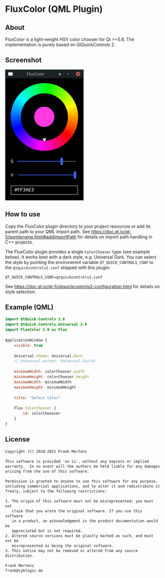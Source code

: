 FluxColor (QML Plugin)
======================

About
-----
FluxColor is a light-weight HSV color chooser for Qt >=5.6.
The implementation is purely based on QtQuickControls 2.

Screenshot
----------

![Screenshot](screenshot.png)

How to use
----------

Copy the FluxColor plugin directory to your project resources or add its parent path to your QML import path.
See https://doc.qt.io/qt-5/qqmlengine.html#addImportPath for details on import path handling in C++ projects.

The FluxColor plugin provides a single `ColorChooser` type (see example below). It works best with a dark style, e.g. Universal Dark. You can select the style by pointing the environemnt variable `QT_QUICK_CONTROLS_CONF` to the `qtquickcontrols2.conf` shipped with this plugin:
```
QT_QUICK_CONTROLS_CONF=qtquickcontrols2.conf
```
See https://doc.qt.io/qt-5/qtquickcontrols2-configuration.html for details on style selection.

Example (QML)
-------------

```qml
import QtQuick.Controls 2.6
import QtQuick.Controls.Universal 2.6
import FluxColor 1.0 as Flux

ApplicationWindow {
    visible: true

    Universal.theme: Universal.Dark
    // Universal.accent: Universal.Violet

    minimumWidth: colorChooser.width
    minimumHeight: colorChooser.height
    maximumWidth: minimumWidth
    maximumHeight: minimumHeight

    title: "Select Color"

    Flux.ColorChooser {
        id: colorChoooser
    }
}
```

License
-------

```
Copyright (C) 2020-2021 Frank Mertens

This software is provided 'as-is', without any express or implied
warranty.  In no event will the authors be held liable for any damages
arising from the use of this software.

Permission is granted to anyone to use this software for any purpose,
including commercial applications, and to alter it and redistribute it
freely, subject to the following restrictions:

1. The origin of this software must not be misrepresented; you must not
   claim that you wrote the original software. If you use this software
   in a product, an acknowledgment in the product documentation would be
   appreciated but is not required.
2. Altered source versions must be plainly marked as such, and must not be
   misrepresented as being the original software.
3. This notice may not be removed or altered from any source distribution.

Frank Mertens
frank@cyblogic.de
```